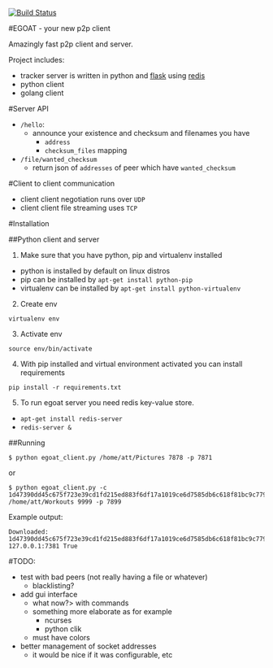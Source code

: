 [![Build Status](https://drone.io/github.com/atteroTheGreatest/egoat/status.png)](https://drone.io/github.com/atteroTheGreatest/egoat/latest)

#EGOAT - your new p2p client

Amazingly fast p2p client and server.

Project includes:

 - tracker server is written in python and [flask](http://flask.pocoo.org/) using [redis](http://redis.io/)
 - python client
 - golang client

#Server API

 - `/hello`:
    - announce your existence and checksum and filenames you have
        - `address`
        - `checksum_files` mapping
 - `/file/wanted_checksum`
    - return json of `addresses` of peer which have `wanted_checksum`


#Client to client communication

 - client client negotiation runs over `UDP`
 - client client file streaming uses `TCP`


#Installation

##Python client and server

1. Make sure that you have python, pip and virtualenv installed

- python is installed by default on linux distros
- pip can be installed by `apt-get install python-pip`
- virtualenv can be installed by `apt-get install python-virtualenv`

2. Create env

`virtualenv env`

3. Activate env

`source env/bin/activate`

4. With pip installed and virtual environment activated you can install requirements

`pip install -r requirements.txt`

5. To run egoat server you need redis key-value store.

- `apt-get install redis-server`
- `redis-server &`

##Running

```
$ python egoat_client.py /home/att/Pictures 7878 -p 7871
```

or

```
$ python egoat_client.py -c 1d47390dd45c675f723e39cd1fd215ed883f6df17a1019ce6d7585db6c618f81bc9c779ec8f3b1eec09e2c4e02edc2fc9332734ae1e8b009ba5798da2a8a112b /home/att/Workouts 9999 -p 7899
```

Example output:

```
Downloaded: 1d47390dd45c675f723e39cd1fd215ed883f6df17a1019ce6d7585db6c618f81bc9c779ec8f3b1eec09e2c4e02edc2fc9332734ae1e8b009ba5798da2a8a112b 127.0.0.1:7381 True
```


#TODO:

- test with bad peers (not really having a file or whatever)
    - blacklisting?
- add gui interface
    - what now?> with commands
    - something more elaborate as for example
        - ncurses
        - python clik
    - must have colors
- better management of  socket addresses
    - it would be nice if it was configurable, etc


